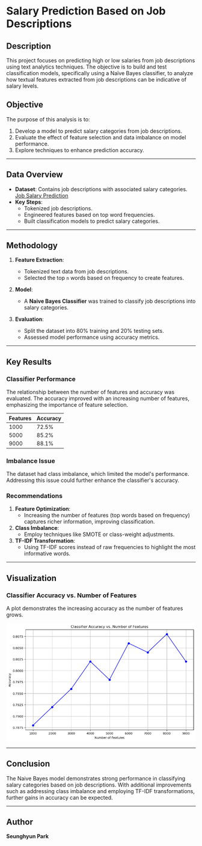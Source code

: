 # Salary Prediction Based on Job Descriptions

## Description

This project focuses on predicting high or low salaries from job descriptions using text analytics techniques. The objective is to build and test classification models, specifically using a Naïve Bayes classifier, to analyze how textual features extracted from job descriptions can be indicative of salary levels. 

## Objective

The purpose of this analysis is to:
1. Develop a model to predict salary categories from job descriptions.
2. Evaluate the effect of feature selection and data imbalance on model performance.
3. Explore techniques to enhance prediction accuracy.

---

## Data Overview

- **Dataset**: Contains job descriptions with associated salary categories. [Job Salary Prediction](https://www.kaggle.com/c/job-salary-pred)
- **Key Steps**:
  - Tokenized job descriptions.
  - Engineered features based on top word frequencies.
  - Built classification models to predict salary categories.

---

## Methodology

1. **Feature Extraction**:
   - Tokenized text data from job descriptions.
   - Selected the top `n` words based on frequency to create features.

2. **Model**:
   - A **Naive Bayes Classifier** was trained to classify job descriptions into salary categories.

3. **Evaluation**:
   - Split the dataset into 80% training and 20% testing sets.
   - Assessed model performance using accuracy metrics.

---

## Key Results

### Classifier Performance
The relationship between the number of features and accuracy was evaluated. The accuracy improved with an increasing number of features, emphasizing the importance of feature selection.

| Features | Accuracy |
|----------|----------|
| 1000     | 72.5%    |
| 5000     | 85.2%    |
| 9000     | 88.1%    |

### Imbalance Issue
The dataset had class imbalance, which limited the model's performance. Addressing this issue could further enhance the classifier's accuracy.

### Recommendations
1. **Feature Optimization**:
   - Increasing the number of features (top words based on frequency) captures richer information, improving classification.
2. **Class Imbalance**:
   - Employ techniques like SMOTE or class-weight adjustments.
3. **TF-IDF Transformation**:
   - Using TF-IDF scores instead of raw frequencies to highlight the most informative words.

---

## Visualization

### Classifier Accuracy vs. Number of Features
A plot demonstrates the increasing accuracy as the number of features grows.

![Accuracy vs Features](images/plot.png)

---

## Conclusion

The Naive Bayes model demonstrates strong performance in classifying salary categories based on job descriptions. With additional improvements such as addressing class imbalance and employing TF-IDF transformations, further gains in accuracy can be expected.

---

## Author

**Seunghyun Park**
